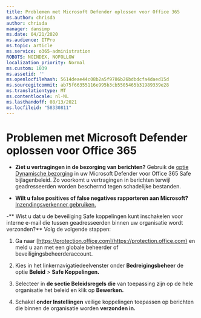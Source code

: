 ```yaml
---
title: Problemen met Microsoft Defender oplossen voor Office 365
ms.author: chrisda
author: chrisda
manager: dansimp
ms.date: 04/21/2020
ms.audience: ITPro
ms.topic: article
ms.service: o365-administration
ROBOTS: NOINDEX, NOFOLLOW
localization_priority: Normal
ms.custom: 1039
ms.assetid: ''
ms.openlocfilehash: 5614deae44c08b2a5f9786b26bdbdcfa4daed15d
ms.sourcegitcommit: ab75f66355116e995b3cb5505465b31989339e28
ms.translationtype: MT
ms.contentlocale: nl-NL
ms.lasthandoff: 08/13/2021
ms.locfileid: "58330811"
---
```

# <a name="troubleshooting-microsoft-defender-for-office-365"></a>Problemen met Microsoft Defender oplossen voor Office 365

- **Ziet u vertragingen in de bezorging van berichten?** Gebruik de [optie Dynamische bezorging](https://docs.microsoft.com/microsoft-365/security/office-365-security/dynamic-delivery-and-previewing) in uw Microsoft Defender voor Office 365 Safe bijlagenbeleid. Zo voorkomt u vertragingen in berichten terwijl geadresseerden worden beschermd tegen schadelijke bestanden.

- **Wilt u false positives of false negatives rapporteren aan Microsoft?** [Inzendingsverkenner gebruiken.](https://protection.office.com/reportsubmission)

-** Wist u dat u de beveiliging Safe koppelingen kunt inschakelen voor interne e-mail die tussen geadresseerden binnen uw organisatie wordt verzonden?** Volg de volgende stappen:

  1. Ga naar [https://protection.office.com](https://protection.office.com) en meld u aan met een globale beheerder of beveiligingsbeheerderaccount.

  2. Kies in het linkernavigatiedeelvenster onder **Bedreigingsbeheer** de optie **Beleid** \> **Safe Koppelingen.**

  3. Selecteer in **de sectie Beleidsregels die** van toepassing zijn op de hele organisatie het beleid en klik op **Bewerken.**

  4. Schakel **onder Instellingen** veilige koppelingen toepassen op berichten die binnen de organisatie worden **verzonden in.**
